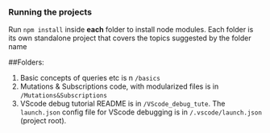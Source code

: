 
### Running the projects
Run `npm install` inside __each__ folder to install node modules. Each folder is its own standalone project that covers the topics suggested by the folder name

##Folders:
1. Basic concepts of queries etc is n `/basics`
2. Mutations & Subscriptions code, with modularized files is in `/Mutations&Subscriptions`
3. VScode debug tutorial README is in `/VScode_debug_tute`.  The `launch.json` config file for VScode debugging is in `/.vscode/launch.json` (project root).
